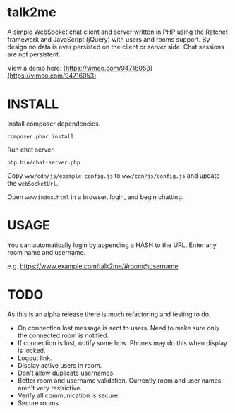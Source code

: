 talk2me
=======

A simple WebSocket chat client and server written in PHP using the Ratchet framework and JavaScript (jQuery) with users and rooms support. By design no data is ever persisted on the client or server side. Chat sessions are not persistent.

View a demo here: [https://vimeo.com/94716053](https://vimeo.com/94716053)


INSTALL
=======
Install composer dependencies.

    composer.phar install

Run chat server.

    php bin/chat-server.php

Copy `www/cdn/js/example.config.js` to `www/cdn/js/config.js` and update the `webSocketUrl`.

Open `www/index.html` in a browser, login, and begin chatting.



USAGE
=====

You can automatically login by appending a HASH to the URL. Enter any room name and username.

e.g. https://www.example.com/talk2me/#room@username


TODO
====
As this is an alpha release there is much refactoring and testing to do.

* On connection lost message is sent to users. Need to make sure only the connected room is notified.
* If connection is lost, notify some how. Phones may do this when display is locked.
* Logout link.
* Display active users in room.
* Don't allow duplicate usernames.
* Better room and username validation. Currently room and user names aren't very restrictive.
* Verify all communication is secure.
* Secure rooms
